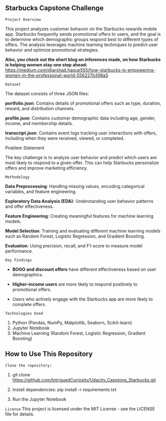 ## Starbucks Capstone Challenge

``Project Overview``


This project analyzes customer behavior on the Starbucks rewards mobile app. Starbucks frequently sends promotional offers to users, and the goal is to determine which demographic groups respond best to different types of offers. The analysis leverages machine learning techniques to predict user behavior and optimize promotional strategies.

**Also, you check out the short blog on inferences made, on how Starbucks is helping women stay one step ahead:**
https://medium.com/@arshad.haque555/how-starbucks-is-empowering-women-in-the-professional-world-556227b398a5

``Dataset``

The dataset consists of three JSON files:

**portfolio.json**: Contains details of promotional offers such as type, duration, reward, and distribution channels.

**profile.json**: Contains customer demographic data including age, gender, income, and membership details.

**transcript.json**: Contains event logs tracking user interactions with offers, including when they were received, viewed, or completed.


Problem Statement

The key challenge is to analyze user behavior and predict which users are most likely to respond to a given offer. This can help Starbucks personalize offers and improve marketing efficiency.

``Methodology``

**Data Preprocessing**: Handling missing values, encoding categorical variables, and feature engineering.

**Exploratory Data Analysis (EDA)**: Understanding user behavior patterns and offer effectiveness.

**Feature Engineering**: Creating meaningful features for machine learning models.

**Model Selection**: Training and evaluating different machine learning models such as Random Forest, Logistic Regression, and Gradient Boosting.

**Evaluation**: Using precision, recall, and F1-score to measure model performance.

``Key Findings``

- **BOGO and discount offers** have different effectiveness based on user demographics.

- **Higher-income users** are more likely to respond positively to promotional offers.

- Users who actively engage with the Starbucks app are more likely to complete offers.

``Technologies Used``

1. Python (Pandas, NumPy, Matplotlib, Seaborn, Scikit-learn)
2. Jupyter Notebook
3. Machine Learning (Random Forest, Logistic Regression, Gradient Boosting)


## How to Use This Repository


``Clone the repository:``

1. git clone https://github.com/IntriguedCuriosity/Udacity_Capstone_Starbucks.git

2. Install dependencies:
  pip install -r requirements.txt

3. Run the Jupyter Notebook


``License``
This project is licensed under the MIT License - see the LICENSE file for details.
